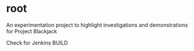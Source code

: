 # root
An experimentation project to highlight investigations and demonstrations for Project Blackjack

Check for Jenkins BUILD
